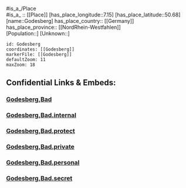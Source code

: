 ﻿---
location: [50.68,7.15] 
mapzoom: [7,12] 
mapmarker: city 
type: City
tags:
- geo/City


SpocWebEntityId: 30485
isDeleted: false
confidential: public

---
#is_a_/Place  
#is_a_ :: [[Place]] 
[has_place_longitude::7.15] 
[has_place_latitude::50.68] 
[name::Godesberg] 
has_place_country:: [[Germany]]  
has_place_province:: [[NordRhein-Westfahlen]]  
[Population::] 
[Unknown::] 


```leaflet
id: Godesberg
coordinates: [[Godesberg]] 
markerFile: [[Godesberg]] 
defaultZoom: 11 
maxZoom: 18
```


## Confidential Links & Embeds: 

### [Godesberg,Bad](/_public/Earth/Continent/Europe/Europe~Central/Germany/Germany~West/Nord_Rhein-Westfalen/counties~NW/Bonn/Godesberg,Bad.md) 

### [Godesberg,Bad.internal](/_internal/Earth/Continent/Europe/Europe~Central/Germany/Germany~West/Nord_Rhein-Westfalen/counties~NW/Bonn/Godesberg,Bad.internal.md) 

### [Godesberg,Bad.protect](/_protect/Earth/Continent/Europe/Europe~Central/Germany/Germany~West/Nord_Rhein-Westfalen/counties~NW/Bonn/Godesberg,Bad.protect.md) 

### [Godesberg,Bad.private](/_private/Earth/Continent/Europe/Europe~Central/Germany/Germany~West/Nord_Rhein-Westfalen/counties~NW/Bonn/Godesberg,Bad.private.md) 

### [Godesberg,Bad.personal](/_personal/Earth/Continent/Europe/Europe~Central/Germany/Germany~West/Nord_Rhein-Westfalen/counties~NW/Bonn/Godesberg,Bad.personal.md) 

### [Godesberg,Bad.secret](/_secret/Earth/Continent/Europe/Europe~Central/Germany/Germany~West/Nord_Rhein-Westfalen/counties~NW/Bonn/Godesberg,Bad.secret.md) 
